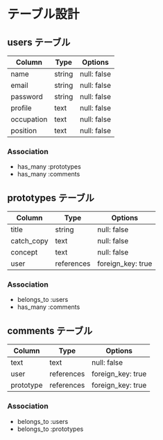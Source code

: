 # テーブル設計

## users テーブル

| Column     | Type   | Options     |
| --------   | ------ | ----------- |
| name       | string | null: false |
| email      | string | null: false |
| password   | string | null: false |
| profile    | text   | null: false |
| occupation | text   | null: false |
| position   | text   | null: false |

### Association

- has_many :prototypes
- has_many :comments

## prototypes テーブル

| Column         | Type         | Options           |
| ------         | ------       | -----------       |
| title          | string       | null: false       |
| catch_copy     | text         | null: false       |
| concept        | text         | null: false       |
| user           | references   | foreign_key: true |

### Association

- belongs_to :users
- has_many   :comments

## comments テーブル

| Column       | Type       | Options          |
| -------      | ---------- | ----------------- |
| text         | text       | null: false       |
| user         | references | foreign_key: true |
| prototype    | references | foreign_key: true |

### Association

- belongs_to :users
- belongs_to :prototypes